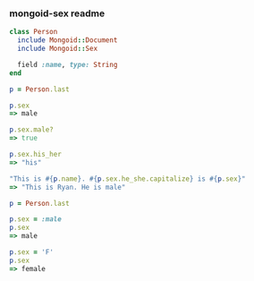 ### mongoid-sex readme

```ruby
class Person
  include Mongoid::Document
  include Mongoid::Sex

  field :name, type: String
end
```

```ruby
p = Person.last

p.sex
=> male

p.sex.male?
=> true

p.sex.his_her
=> "his"

"This is #{p.name}. #{p.sex.he_she.capitalize} is #{p.sex}"
=> "This is Ryan. He is male"
```

```ruby
p = Person.last

p.sex = :male
p.sex
=> male

p.sex = 'F'
p.sex
=> female
```